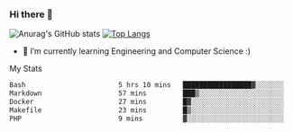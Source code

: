 ### Hi there 👋

![Anurag's GitHub stats](https://github-readme-stats.vercel.app/api?username=MatteoIorio11&show_icons=true&theme=dark) 
[![Top Langs](https://github-readme-stats.vercel.app/api/top-langs/?username=MatteoIorio11&theme=dark)](https://github.com/MatteoIorio11/github-readme-stats)

- 🌱 I’m currently learning Engineering and Computer Science :)

<!--
**MatteoIorio11/MatteoIorio11** is a ✨ _special_ ✨ repository because its `README.md` (this file) appears on your GitHub profile.

Here are some ideas to get you started:

- 🔭 I’m currently working on ...
- 🌱 I’m currently learning ...
- 👯 I’m looking to collaborate on ...
- 🤔 I’m looking for help with ...
- 💬 Ask me about ...
- 📫 How to reach me: ...
- 😄 Pronouns: ...
- ⚡ Fun fact: ...
-->
My Stats
<!--START_SECTION:waka-->

```txt
Bash                       5 hrs 10 mins   █████████████████▓░░░░░░░   70.39 %
Markdown                   57 mins         ███▒░░░░░░░░░░░░░░░░░░░░░   13.02 %
Docker                     27 mins         █▓░░░░░░░░░░░░░░░░░░░░░░░   06.18 %
Makefile                   23 mins         █▒░░░░░░░░░░░░░░░░░░░░░░░   05.34 %
PHP                        9 mins          ▓░░░░░░░░░░░░░░░░░░░░░░░░   02.11 %
```

<!--END_SECTION:waka-->
